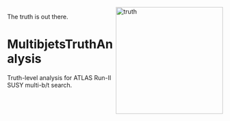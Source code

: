 
<img src="http://i.imgur.com/cQ90uWb.jpg" width="250" align="right" alt="truth" />

The truth is out there.

# MultibjetsTruthAnalysis

Truth-level analysis for ATLAS Run-II SUSY multi-b/t search.